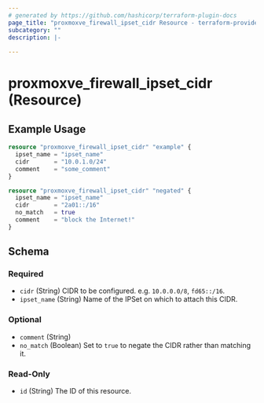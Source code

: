 ```yaml
---
# generated by https://github.com/hashicorp/terraform-plugin-docs
page_title: "proxmoxve_firewall_ipset_cidr Resource - terraform-provider-proxmoxve"
subcategory: ""
description: |-
  
---
```


# proxmoxve_firewall_ipset_cidr (Resource)



## Example Usage

```terraform
resource "proxmoxve_firewall_ipset_cidr" "example" {
  ipset_name = "ipset_name"
  cidr       = "10.0.1.0/24"
  comment    = "some_comment"
}

resource "proxmoxve_firewall_ipset_cidr" "negated" {
  ipset_name = "ipset_name"
  cidr       = "2a01::/16"
  no_match   = true
  comment    = "block the Internet!"
}
```

<!-- schema generated by tfplugindocs -->
## Schema

### Required

- `cidr` (String) CIDR to be configured. e.g. `10.0.0.0/8`, `fd65::/16`.
- `ipset_name` (String) Name of the IPSet on which to attach this CIDR.

### Optional

- `comment` (String)
- `no_match` (Boolean) Set to `true` to negate the CIDR rather than matching it.

### Read-Only

- `id` (String) The ID of this resource.


